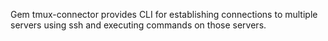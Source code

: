 Gem tmux-connector provides CLI for establishing connections to multiple servers using ssh and executing commands on those servers.
